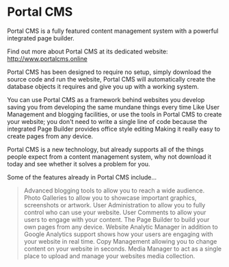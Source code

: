 # Portal CMS
Portal CMS is a fully featured content management system with a powerful integrated page builder.

Find out more about Portal CMS at its dedicated website: http://www.portalcms.online

Portal CMS has been designed to require no setup, simply download the source code and run the website, Portal CMS will automatically create the database objects it requires and give you up with a working system.

You can use Portal CMS as a framework behind websites you develop saving you from developing the same mundane things every time Like User Management and blogging facilities, or use the tools in Portal CMS to create your website; you don't need to write a single line of code because the integrated Page Builder provides office style editing Making it really easy to create pages from any device.

Portal CMS is a new technology, but already supports all of the things people expect from a content management system, why not download it today and see whether it solves a problem for you.

Some of the features already in Portal CMS include...

> Advanced blogging tools to allow you to reach a wide audience.
> Photo Galleries to allow you to showcase important graphics, screenshots or artwork.
> User Administration to allow you to fully control who can use your website.
> User Comments to allow your users to engage with your content.
> The Page Builder to build your own pages from any device.
> Website Analytic Manager in addition to Google Analytics support shows how your users are engaging with your website in real time.
> Copy Management allowing you to change content on your website in seconds.
> Media Manager to act as a single place to upload and manage your websites media collection.
